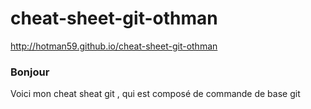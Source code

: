 # cheat-sheet-git-othman
http://hotman59.github.io/cheat-sheet-git-othman

### Bonjour
Voici mon cheat sheat  git , qui est composé de commande de base git
